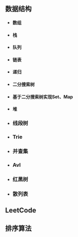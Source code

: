 ## 数据结构
- #### 数组
- #### 栈
- #### 队列
- #### 链表
- #### 递归
- #### 二分搜索树
- #### 基于二分搜索树实现Set、Map
- #### 堆
- ### 线段树
- ### Trie
- ### 并查集
- ### Avl
- ### 红黑树
- ### 散列表


## LeetCode


## 排序算法
